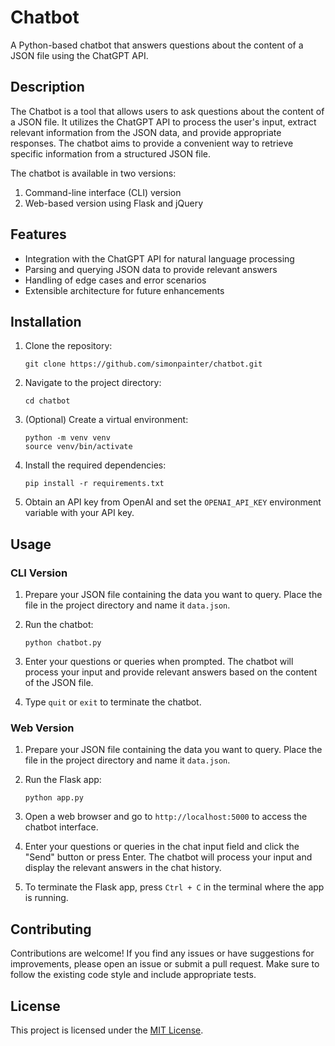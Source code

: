 # Chatbot

A Python-based chatbot that answers questions about the content of a JSON file using the ChatGPT API.

## Description

The Chatbot is a tool that allows users to ask questions about the content of a JSON file. It utilizes the ChatGPT API to process the user's input, extract relevant information from the JSON data, and provide appropriate responses. The chatbot aims to provide a convenient way to retrieve specific information from a structured JSON file.

The chatbot is available in two versions:
1. Command-line interface (CLI) version
2. Web-based version using Flask and jQuery

## Features

- Integration with the ChatGPT API for natural language processing
- Parsing and querying JSON data to provide relevant answers
- Handling of edge cases and error scenarios
- Extensible architecture for future enhancements

## Installation

1. Clone the repository:
   ```
   git clone https://github.com/simonpainter/chatbot.git
   ```

2. Navigate to the project directory:
   ```
   cd chatbot
   ```

3. (Optional) Create a virtual environment:
   ```
   python -m venv venv
   source venv/bin/activate
   ```

4. Install the required dependencies:
   ```
   pip install -r requirements.txt
   ```

5. Obtain an API key from OpenAI and set the `OPENAI_API_KEY` environment variable with your API key.

## Usage

### CLI Version

1. Prepare your JSON file containing the data you want to query. Place the file in the project directory and name it `data.json`.

2. Run the chatbot:
   ```
   python chatbot.py
   ```

3. Enter your questions or queries when prompted. The chatbot will process your input and provide relevant answers based on the content of the JSON file.

4. Type `quit` or `exit` to terminate the chatbot.

### Web Version

1. Prepare your JSON file containing the data you want to query. Place the file in the project directory and name it `data.json`.

2. Run the Flask app:
   ```
   python app.py
   ```

3. Open a web browser and go to `http://localhost:5000` to access the chatbot interface.

4. Enter your questions or queries in the chat input field and click the "Send" button or press Enter. The chatbot will process your input and display the relevant answers in the chat history.

5. To terminate the Flask app, press `Ctrl + C` in the terminal where the app is running.

## Contributing

Contributions are welcome! If you find any issues or have suggestions for improvements, please open an issue or submit a pull request. Make sure to follow the existing code style and include appropriate tests.

## License

This project is licensed under the [MIT License](LICENSE).
